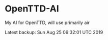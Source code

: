 # OpenTTD-AI
My AI for OpenTTD, will use primarily air

Latest backup: Sun Aug 25 09:32:01 UTC 2019
